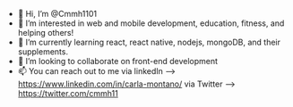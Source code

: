 - 👋 Hi, I’m @Cmmh1101
- 👀 I’m interested in web and mobile development, education, fitness, and helping others!
- 🌱 I’m currently learning react, react native, nodejs, mongoDB, and their supplements. 
- 💞️ I’m looking to collaborate on front-end development
- 📫 You can reach out to me via linkedIn --> https://www.linkedin.com/in/carla-montano/ via Twitter --> https://twitter.com/cmmh11

<!---
Cmmh1101/Cmmh1101 is a ✨ special ✨ repository because its `README.md` (this file) appears on your GitHub profile.
You can click the Preview link to take a look at your changes.
--->
